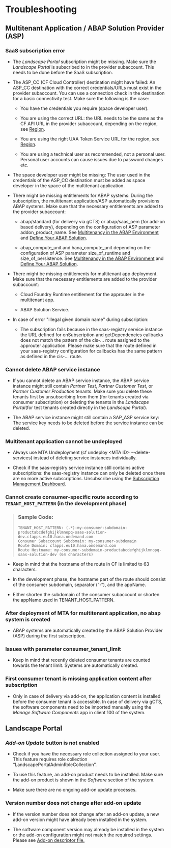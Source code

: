 <!-- loio60e8f54fe40147249ce8c067948abb11 -->

# Troubleshooting



<a name="loio60e8f54fe40147249ce8c067948abb11__section_uzd_yg2_trb"/>

## Multitenant Application / ABAP Solution Provider \(ASP\)



### SaaS subscription error

-   The *Landscape Portal* subscription might be missing. Make sure the *Landscape Portal* is subscribed to in the provider subaccount. This needs to be done before the SaaS subscription.

-   The ASP\_CC \(CF Cloud Controller\) destination might have failed: An ASP\_CC destination with the correct credentials/URLs must exist in the provider subaccount. You can use a connection check in the destination for a basic connectivity test. Make sure the following is the case:

    -   You have the credentials you require \(space developer user\).

    -   You are using the correct URL: the URL needs to be the same as the CF API URL in the provider subaccount, depending on the region, see [Region](https://help.sap.com/products/BTP/65de2977205c403bbc107264b8eccf4b/350356d1dc314d3199dca15bd2ab9b0e.html?locale=en-US&version=Cloud#loio879f37370d9b45e99a16538e0f37ff2c).

    -   You are using the right UAA Token Service URL for the region, see [Region](https://help.sap.com/products/BTP/65de2977205c403bbc107264b8eccf4b/350356d1dc314d3199dca15bd2ab9b0e.html?locale=en-US&version=Cloud#loio879f37370d9b45e99a16538e0f37ff2c).

    -   You are using a technical user as recommended, not a personal user. Personal user accounts can cause issues due to password changes etc.


-   The space developer user might be missing: The user used in the credentials of the ASP\_CC destination must be added as space developer in the space of the multitenant application.

-   There might be missing entitlements for ABAP systems: During the subscription, the multitenant application/ASP automatically provisions ABAP systems. Make sure that the necessary entitlements are added to the provider subaccount:

    -   abap/standard \(for delivery via gCTS\) or abap/saas\_oem \(for add-on based delivery\), depending on the configuration of ASP parameter addon\_product\_name. See [Multitenancy in the ABAP Environment](multitenancy-in-the-abap-environment-633cc61.md) and [Define Your ABAP Solution](define-your-abap-solution-1697387.md).

    -   abap\_compute\_unit and hana\_compute\_unit depending on the configuration of ASP parameter size\_of\_runtime and size\_of\_persistence. See [Multitenancy in the ABAP Environment](multitenancy-in-the-abap-environment-633cc61.md) and [Define Your ABAP Solution](define-your-abap-solution-1697387.md).


-   There might be missing entitlements for multitenant app deployment. Make sure that the necessary entitlements are added to the provider subaccount:

    -   Cloud Foundry Runtime entitlement for the approuter in the multitenant app.

    -   ABAP Solution Service.


-   In case of error "Illegal given domain name" during subscription:

    -   The subscription fails because in the saas-registry service instance the URL defined for onSubscription and getDependencies callbacks does not match the pattern of the cis-... route assigned to the approuter application. Please make sure that the route defined in your saas-registry configuration for callbacks has the same pattern as defined in the cis-... route.





### Cannot delete ABAP service instance

-   If you cannot delete an ABAP service instance, the ABAP service instance might still contain *Partner Test*, *Partner Customer Test*, or *Partner Customer Production* tenants. Make sure you delete these tenants first by unsubscribing from them \(for tenants created via consumer subscription\) or deleting the tenants in the *Landscape Portal*\(for test tenants created directly in the *Landscape Portal*\).

-   The ABAP service instance might still contain a SAP\_ASP service key: The service key needs to be deleted before the service instance can be deleted.




### Multitenant application cannot be undeployed

-   Always use MTA Undeployment \(cf undeploy <MTA ID\> --delete-services\) instead of deleting service instances individually.

-   Check if the saas-registry service instance still contains active subscriptions: the saas-registry instance can only be deleted once there are no more active subscriptions. Unsubscribe using the [Subscription Management Dashboard](https://help.sap.com/products/BTP/65de2977205c403bbc107264b8eccf4b/434be695f9e946ccb4c28911dd1e16d0.html?locale=en-US&version=Cloud).




### Cannot create consumer-specific route according to `TENANT_HOST_PATTERN` \(in the development phase\)

> ### Sample Code:  
> ```
> TENANT_HOST_PATTERN: (.*)-my-consumer-subdomain-productabcdefghijklmnopq-saas-solution-dev.cfapps.eu10.hana.ondemand.com
> Consumer Subaccount Subdomain: my-consumer-subdomain
> Route Domain: cfapps.eu10.hana.ondemand.com
> Route Hostname: my-consumer-subdomain-productabcdefghijklmnopq-saas-solution-dev (64 characters)
> 
> ```

-   Keep in mind that the hostname of the route in CF is limited to 63 characters.

-   In the development phase, the hostname part of the route should consist of the consumer subdomain, separator \(“-“\), and the appName.

-   Either shorten the subdomain of the consumer subaccount or shorten the appName used in TENANT\_HOST\_PATTERN.




### After deployment of MTA for multitenant application, no abap system is created

-   ABAP systems are automatically created by the ABAP Solution Provider \(ASP\) during the first subscription.




### Issues with parameter consumer\_tenant\_limit

-   Keep in mind that recently deleted consumer tenants are counted towards the tenant limit. Systems are automatically created.




### First consumer tenant is missing application content after subscription

-   Only in case of delivery via add-on, the application content is installed before the consumer tenant is accessible. In case of delivery via gCTS, the software components need to be imported manually using the *Manage Software Components* app in client 100 of the system.




<a name="loio60e8f54fe40147249ce8c067948abb11__section_bpt_nh2_trb"/>

## Landscape Portal



### *Add-on Update* button is not enabled

-   Check if you have the necessary role collection assigned to your user. This feature requires role collection “LandscapePortalAdminRoleCollection”.

-   To use this feature, an add-on product needs to be installed. Make sure the add-on product is shown in the *Software* section of the system.

-   Make sure there are no ongoing add-on update processes.




### Version number does not change after add-on update

-   If the version number does not change after an add-on update, a new add-on version might have already been installed in the system.

-   The software component version may already be installed in the system or the add-on configuration might not match the required settings. Please see [Add-on descriptor file.](https://www.project-piper.io/scenarios/abapEnvironmentAddons/#add-on-descriptor-file) 


